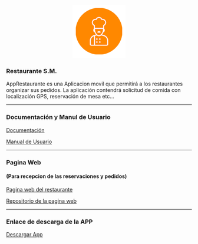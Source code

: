 <p align="center"><img src="https://github.com/GerberMaldonado/AppRestaurante/blob/master/app/src/main/res/mipmap-xxhdpi/ic_logo.png"></p>

### Restaurante S.M.
AppRestaurante es una Aplicacion movil que permitirá a los restaurantes organizar sus pedidos. La aplicación contendrá solicitud de comida con localización GPS, reservación de mesa etc...

---

### Documentación y Manul de Usuario

[Documentación](https://github.com/GerberMaldonado/AppRestaurante/blob/master/Documentaci%C3%B3n/DOCUMENTACION%20APP%20RESTAURANTE%20S.M.pdf)

[Manual de Usuario](https://github.com/GerberMaldonado/AppRestaurante/blob/master/Documentaci%C3%B3n/MANUAL%20DE%20USUARIO%20PARA%20RESTAURANTE%20S.M.pdf)

---

### Pagina Web 
#### (Para recepcion de las reservaciones y pedidos)
[Pagina web del restaurante](http://104.248.51.232/?fbclid=IwAR0wVa-PY_lNUrG6-AGXUUCDZi1EqCSEu3MvDffGIHk2-PyDzt5kzXfNd4U)

[Repositorio de la pagina web](https://github.com/GerberMaldonado/Restaurante-S.M.)

---

### Enlace de descarga de la APP
[Descargar App](https://play.google.com/store/apps/details?id=app.ejemplo.aplicacion.apprestaurante&fbclid=IwAR2lylUJSMI52y3ty3pljWqTKpjqsAXiMixc4T7w3gYa-CjHSY4hQyT1ijs)
